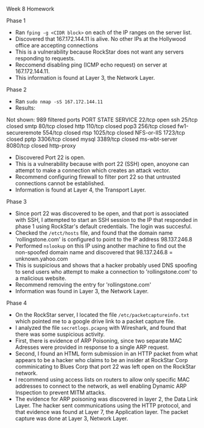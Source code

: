 Week 8 Homework

Phase 1
- Ran `fping -g <CIDR block>` on each of the IP ranges on the server list.
- Discovered that 167.172.144.11 is alive. No other IPs at the Hollywood office are accepting connections
- This is a vulnerability because RockStar does not want any servers responding to requests.
- Reccomend disabling ping (ICMP echo request) on server at 167.172.144.11.
- This information is found at Layer 3, the Network Layer.

Phase 2
- Ran `sudo nmap -sS 167.172.144.11`
- Results:

Not shown: 989 filtered ports
PORT     STATE  SERVICE
22/tcp   open   ssh
25/tcp   closed smtp
80/tcp   closed http
110/tcp  closed pop3
256/tcp  closed fw1-secureremote
554/tcp  closed rtsp
1025/tcp closed NFS-or-IIS
1723/tcp closed pptp
3306/tcp closed mysql
3389/tcp closed ms-wbt-server
8080/tcp closed http-proxy

- Discovered Port 22 is open.
- This is a vulnerability because with port 22 (SSH) open, anoyone can attempt to make a connection which creates an attack vector.
- Recommend configuring firewall to filter port 22 so that untrusted connections cannot be established.
- Information is found at Layer 4, the Transport Layer.

Phase 3

- Since port 22 was discovered to be open, and that port is associated with SSH, I attempted to start an SSH session
to the IP that responded in phase 1 using RockStar's default credentials. The login was succesful.
- Checked the `/etct/hosts` file, and found that the domain name 'rollingstone.com' is configured to point to the IP address 98.137.246.8
- Performed `nslookup` on this IP using another machine to find out the non-spoofed domain name and discovered that 98.137.246.8 = unknown.yahoo.com
- This is suspicious and shows that a hacker probably used DNS spoofing to send users who attempt to make a connection to 'rollingstone.com'
to a malicious website.
- Recommend removing the entry for 'rollingstone.com'
- Information was found in Layer 3, the Network Layer.

Phase 4

- On the RockStar server, I located the file `/etc/packetcaptureinfo.txt` which pointed me to a google drive link to a packet capture file.
- I analyzed the file `secretlogs.pcapng` with Wireshark, and found that there was some suspicious activity.
- First, there is evidence of ARP Poisoning, since two separate MAC Adresses were provided in response to a single ARP request.
- Second, I found an HTML form submission in an HTTP packet from what appears to be a hacker who claims to be an insider at RockStar Corp
comminicating to Blues Corp that port 22 was left open on the RockStar network.
- I recommend using access lists on routers to allow only specific MAC addresses to connect to the network,
as well enabling Dynamic ARP Inspection to prevent MITM attacks.
- The evidence for ARP poisoning was discovered in layer 2, the Data Link Layer. The hacker sent communications using the HTTP protocol,
and that evidence was found at Layer 7, the Application layer. The packet capture was done at Layer 3, Network Layer.